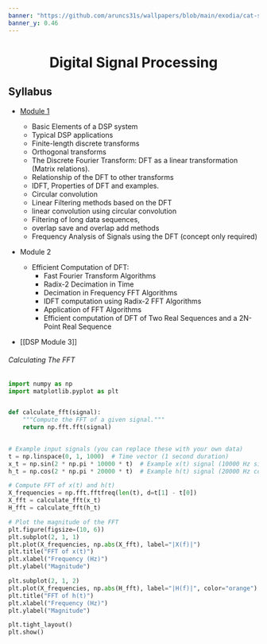 ```yaml
---
banner: "https://github.com/aruncs31s/wallpapers/blob/main/exodia/cat-sound.png?raw=true"
banner_y: 0.46
---
```

 
<h1 align="center"> Digital Signal Processing</h1>

## Syllabus
- [Module 1](Old_NOTES/Academics/Btech/S5/Digital%20Signal%20Processing/Module%201.md)
	- Basic Elements of a DSP system
	- Typical DSP applications
	- Finite-length discrete transforms
	- Orthogonal transforms 
	- The Discrete Fourier Transform: DFT as a linear transformation (Matrix relations).
	- Relationship of the DFT to other transforms
	- IDFT, Properties of DFT and examples.
	- Circular convolution
	- Linear Filtering methods based on the DFT
	- linear convolution using circular convolution
	- Filtering of long data sequences,
	- overlap save and overlap add methods
	- Frequency Analysis of Signals using the DFT (concept only required)
- Module 2
	- Efficient Computation of DFT:
		- Fast Fourier Transform Algorithms
		- Radix-2 Decimation in Time
		- Decimation in Frequency FFT Algorithms
		- IDFT computation using Radix-2 FFT Algorithms
		- Application of FFT Algorithms
		- Efficient computation of DFT of Two Real Sequences and a 2N-Point Real Sequence

- [[DSP Module 3]]

###### Calculating The FFT
```python
import numpy as np
import matplotlib.pyplot as plt


def calculate_fft(signal):
    """Compute the FFT of a given signal."""
    return np.fft.fft(signal)

	
# Example input signals (you can replace these with your own data)
t = np.linspace(0, 1, 1000)  # Time vector (1 second duration)
x_t = np.sin(2 * np.pi * 10000 * t)  # Example x(t) signal (10000 Hz sinusoid)
h_t = np.cos(2 * np.pi * 20000 * t)  # Example h(t) signal (20000 Hz cosine)

# Compute FFT of x(t) and h(t)
X_frequencies = np.fft.fftfreq(len(t), d=t[1] - t[0])
X_fft = calculate_fft(x_t)
H_fft = calculate_fft(h_t)

# Plot the magnitude of the FFT
plt.figure(figsize=(10, 6))
plt.subplot(2, 1, 1)
plt.plot(X_frequencies, np.abs(X_fft), label="|X(f)|")
plt.title("FFT of x(t)")
plt.xlabel("Frequency (Hz)")
plt.ylabel("Magnitude")

plt.subplot(2, 1, 2)
plt.plot(X_frequencies, np.abs(H_fft), label="|H(f)|", color="orange")
plt.title("FFT of h(t)")
plt.xlabel("Frequency (Hz)")
plt.ylabel("Magnitude")

plt.tight_layout()
plt.show()


```

